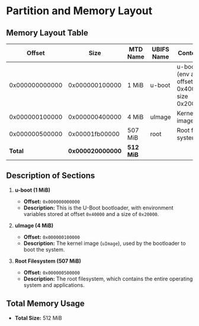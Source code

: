# Partition and Memory Layout

## Memory Layout Table

| Offset                | Size           | MTD Name | UBIFS Name | Contents                             |
|-----------------------|----------------|----------|------------|--------------------------------------|
| 0x000000000000        | 0x000000100000 | 1 MiB    | u-boot     | u-boot (env at offset 0x40000, size 0x20000) |
| 0x000000100000        | 0x000000400000 | 4 MiB    | uImage     | Kernel image                         |
| 0x000000500000        | 0x00001fb00000 | 507 MiB  | root       | Root file system                     |
| **Total**             | **0x000020000000** | **512 MiB** |            |                                      |

## Description of Sections

1. **u-boot (1 MiB)**
    - **Offset:** `0x000000000000`
    - **Description:** This is the U-Boot bootloader, with environment variables stored at offset `0x40000` and a size of `0x20000`.
  
2. **uImage (4 MiB)**
    - **Offset:** `0x000000100000`
    - **Description:** The kernel image (`uImage`), used by the bootloader to boot the system.

3. **Root Filesystem (507 MiB)**
    - **Offset:** `0x000000500000`
    - **Description:** The root filesystem, which contains the entire operating system and applications.

## Total Memory Usage

- **Total Size:** 512 MiB
